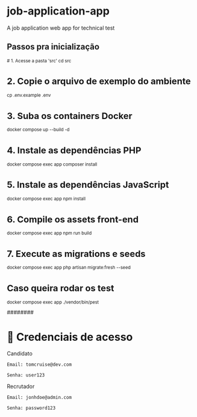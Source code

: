# job-application-app
A job application web app for technical test

## Passos pra inicialização
<sub>
# 1. Acesse a pasta 'src'
cd src

# 2. Copie o arquivo de exemplo do ambiente
cp .env.example .env

# 3. Suba os containers Docker
docker compose up --build -d

# 4. Instale as dependências PHP
docker compose exec app composer install

# 5. Instale as dependências JavaScript
docker compose exec app npm install

# 6. Compile os assets front-end
docker compose exec app npm run build

# 7. Execute as migrations e seeds
docker compose exec app php artisan migrate:fresh --seed

#  Caso queira rodar os test
docker compose exec app ./vendor/bin/pest

</sub>
######## 

# 👥 Credenciais de acesso
Candidato

    Email: tomcruise@dev.com

    Senha: user123

Recrutador

    Email: jonhdoe@admin.com

    Senha: password123
